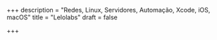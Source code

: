 +++
description = "Redes, Linux, Servidores, Automação, Xcode, iOS, macOS"
title = "Lelolabs"
draft = false

+++
